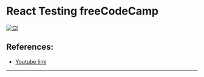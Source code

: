 # React Testing freeCodeCamp

[![CI](https://github.com/fabrinucci/react-testing-fcc/actions/workflows/ci.yml/badge.svg)](https://github.com/fabrinucci/react-testing-fcc/actions/workflows/ci.yml)

## References:

- [Youtube link](https://www.youtube.com/watch?v=8vfQ6SWBZ-U&t=341s&ab_channel=freeCodeCamp.org)

---
